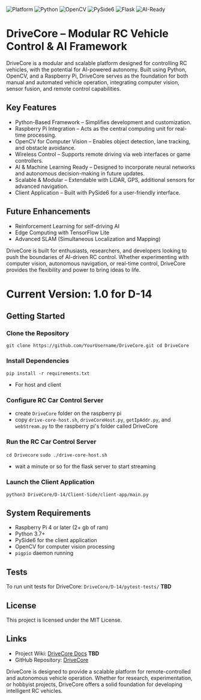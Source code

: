 ![Platform](https://img.shields.io/badge/Platform-Raspberry%20Pi-blue)
![Python](https://img.shields.io/badge/Python-3.7%2B-blue)
![OpenCV](https://img.shields.io/badge/OpenCV-Computer%20Vision-green)
![PySide6](https://img.shields.io/badge/GUI-PySide6-orange)
![Flask](https://img.shields.io/badge/Web-Flask-red)
![AI-Ready](https://img.shields.io/badge/AI-Ready-yellow)
# DriveCore – Modular RC Vehicle Control & AI Framework

DriveCore is a modular and scalable platform designed for controlling RC vehicles, with the potential for AI-powered autonomy. Built using Python, OpenCV, and a Raspberry Pi, DriveCore serves as the foundation for both manual and automated vehicle operation, integrating computer vision, sensor fusion, and remote control capabilities.

## Key Features

- Python-Based Framework – Simplifies development and customization.
- Raspberry Pi Integration – Acts as the central computing unit for real-time processing.
- OpenCV for Computer Vision – Enables object detection, lane tracking, and obstacle avoidance.
- Wireless Control – Supports remote driving via web interfaces or game controllers.
- AI & Machine Learning Ready – Designed to incorporate neural networks and autonomous decision-making in future updates.
- Scalable & Modular – Extendable with LiDAR, GPS, additional sensors for advanced navigation.
- Client Application – Built with PySide6 for a user-friendly interface.

## Future Enhancements

- Reinforcement Learning for self-driving AI
- Edge Computing with TensorFlow Lite
- Advanced SLAM (Simultaneous Localization and Mapping)

DriveCore is built for enthusiasts, researchers, and developers looking to push the boundaries of AI-driven RC control. Whether experimenting with computer vision, autonomous navigation, or real-time control, DriveCore provides the flexibility and power to bring ideas to life.

# Current Version: 1.0 for D-14

## Getting Started

### Clone the Repository
`git clone https://github.com/YourUsername/DriveCore.git cd DriveCore`


### Install Dependencies
`pip install -r requirements.txt`
- For host and client


### Configure RC Car Control Server
- create `DriveCore` folder on the raspberry pi
- copy `drive-core-host.sh`, `driveCoreHost.py`, `getIpAddr.py`, and `webStream.py` to the raspberry pi's folder called DriveCore

### Run the RC Car Control Server
`cd Drivecore`
`sudo ./drive-core-host.sh`
- wait a minute or so for the flask server to start streaming

### Launch the Client Application
`python3 DriveCore/D-14/Client-Side/client-app/main.py`

## System Requirements

- Raspberry Pi 4 or later (2+ gb of ram)
- Python 3.7+
- PySide6 for the client application
- OpenCV for computer vision processing
- `pigpio` daemon running

## Tests

To run unit tests for DriveCore:
`DriveCore/D-14/pytest-tests/`  **TBD**

## License

This project is licensed under the MIT License.

## Links

- Project Wiki: [DriveCore Docs](https://github.com/HalfasleepDev/DriveCore/wiki) **TBD**
- GitHub Repository: [DriveCore](https://github.com/HalfasleepDev/DriveCore)

DriveCore is designed to provide a scalable platform for remote-controlled and autonomous vehicle operation. Whether for research, experimentation, or hobbyist projects, DriveCore offers a solid foundation for developing intelligent RC vehicles.